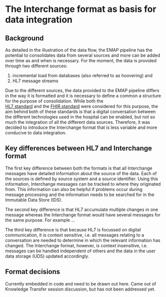 # The Interchange format as basis for data integration

## Background
As detailed in the illustration of the data flow, the EMAP pipeline has the potential to consolidates data from several
sources and more can be added over time as and when is necessary. For the moment, the data is provided through two 
different sources: 
    
1. incremental load from databases (also referred to as hoovering) and
1. HL7 message streams

Due to the different sources, the data provided to the EMAP pipeline differs in the way it is formatted and it is 
necessary to define a common a structure for the purpose of consolidation. While both the  
[HL7 standard](https://www.hl7.org/implement/standards/) and the [FHIR standard](https://www.hl7.org/fhir/overview.html)
were considered for this purpose, the aim behind both of these standards is that a digital conversation between the 
different technologies used in the hospital can be enabled, but not so much the integration of all the different data 
sources. Therefore, it was decided to introduce the Interchange format that is less variable and more conducive to data
integration. 


## Key differences between HL7 and Interchange format

The first key difference between both the formats is that all Interchange messages have detailed information about the 
source of the data. Each of the sources is defined by source system and a source identifier. Using this information, 
Interchange messages can be tracked to where they originated from. This information can also be helpful if problems 
occur during message processing and the information needs to be searched for in the Immutable Data Store (IDS).

The second key difference is that HL7 accumulate multiple changes in one message whereas the Interchange format would
have several messages for the same purpose. For example ...

The third key difference is that because HL7 is focussed on digital communication, it is context sensitive, i.e. all 
messages relating to a conversation are needed to determine in which the relevant information has changed. The 
Interchange format, however, is context insensitive, i.e. messages can be handled independent of others and the data
in the user data storage (UDS) updated accordingly.


## Format decisions

Currently embedded in code and need to be drawn out here. Came out of Knowledge Transfer session discussion, but has 
not been addressed yet.








